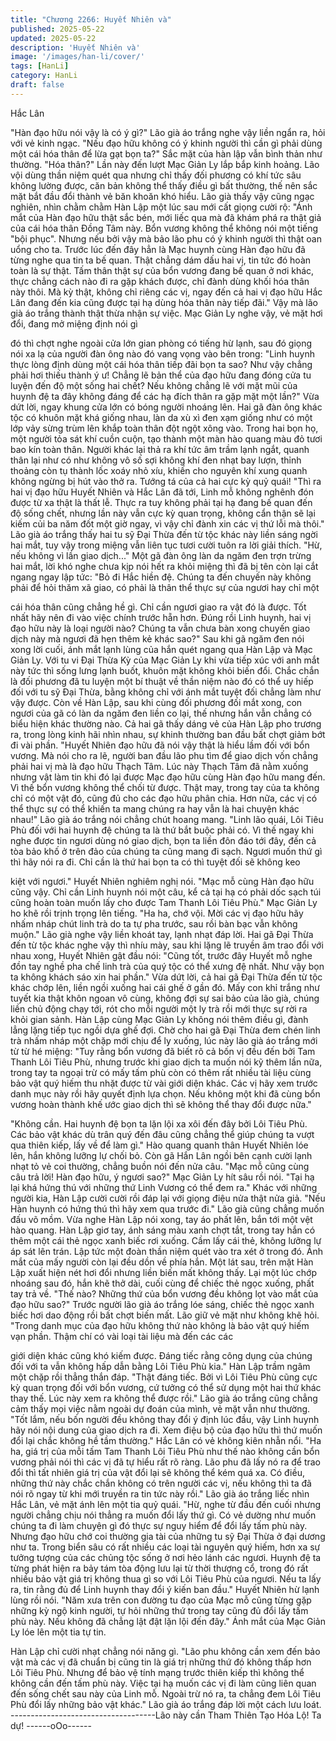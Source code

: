 ```yaml
---
title: "Chương 2266: Huyết Nhiên và"
published: 2025-05-22
updated: 2025-05-22
description: 'Huyết Nhiên và'
image: '/images/han-li/cover/'
tags: [HanLi]
category: HanLi
draft: false
---
```


Hắc Lân

"Hàn đạo hữu nói vậy là có ý gì?" Lão già áo trắng nghe vậy liền
ngẩn ra, hỏi với vẻ kinh ngạc.
"Nếu đạo hữu không có ý khinh người thì cần gì phải dùng một cái
hóa thân để lừa gạt bọn ta?" Sắc mặt của hàn lập vẫn bình thản
như thường.
"Hóa thân?" Lần này đến lượt Mạc Giản Ly lắp bắp kinh hoảng.
Lão vội dùng thần niệm quét qua nhưng chỉ thấy đối phương có
khí tức sâu không lường được, căn bản không thể thấy điều gì
bất thường, thế nên sắc mặt bắt đầu đổi thành vẻ băn khoăn khó
hiểu.
Lão già thấy vậy cũng ngạc nghiên, nhìn chằm chằm Hàn Lập
một lúc sau mới cất giọng cười rộ:
"Ánh mắt của Hàn đạo hữu thật sắc bén, mới liếc qua mà đã
khám phá ra thật giả của cái hóa thân Đồng Tâm này. Bổn vương
không thể không nói một tiếng "bội phục". Nhưng nếu bởi vậy mà
bảo lão phu có ý khinh người thì thật oan uổng cho ta. Trước lúc
đến đây hẳn là Mạc huynh cùng Hàn đạo hữu đã từng nghe qua
tin ta bế quan. Thật chẳng dám dấu hai vị, tin tức đó hoàn toàn là
sự thật. Tấm thân thật sự của bổn vương đang bế quan ở nơi
khác, thực chẳng cách nào đi ra gặp khách được, chỉ đành dùng
khối hóa thân này thôi. Mà kỳ thật, không chỉ riêng các vị, ngay
đến cả hai vị đạo hữu Hắc Lân đang đến kia cũng được tại hạ
dùng hóa thân này tiếp đãi."
Vậy mà lão già áo trắng thành thật thừa nhận sự việc.
Mạc Giản Ly nghe vậy, vẻ mặt hơi đổi, đang mở miệng định nói gì

đó thì chợt nghe ngoài cửa lớn gian phòng có tiếng hừ lạnh, sau
đó giọng nói xa lạ của người đàn ông nào đó vang vọng vào bên
trong:
"Linh huynh thực lòng định dùng một cái hóa thân tiếp đãi bọn ta
sao? Như vậy chẳng phải hơi thiếu thành ý ư! Chẳng lẽ bản thể
của đạo hữu đang đóng cửa tu luyện đến độ một sống hai chết?
Nếu không chẳng lẽ với mặt mũi của huynh đệ ta đây không đáng
để các hạ đích thân ra gặp mặt một lần?"
Vừa dứt lời, ngay khung cửa lớn có bóng người nhoáng lên. Hai
gã đàn ông khác tộc có khuôn mặt khá giống nhau, làn da xù xì
đen xạm giống như có một lớp vảy sừng trùm lên khắp toàn thân
đột ngột xông vào.
Trong hai bọn họ, một người tỏa sát khí cuồn cuộn, tạo thành một
màn hào quang màu đỏ tươi bao kín toàn thân.
Người khác lại thả ra khí tức âm trầm lạnh ngắt, quanh thân lại
như có như không vô số sợi không khí đen nhạt bay lượn, thỉnh
thoảng còn tụ thành lốc xoáy nhỏ xíu, khiến cho nguyên khí xung
quanh không ngừng bị hút vào thở ra.
Tướng tá của cả hai cực kỳ quỷ quái!
"Thì ra hai vị đạo hữu Huyết Nhiên và Hắc Lân đã tới, Linh mỗ
không nghênh đón được từ xa thật là thất lễ. Thực ra tuy không
phải tại hạ đang bế quan đến độ sống chết, nhưng lần này vẫn
cực kỳ quan trọng, không cẩn thận sẽ lại kiếm củi ba năm đốt một
giờ ngay, vì vậy chỉ đành xin các vị thứ lỗi mà thôi." Lão già áo
trắng thấy hai tu sỹ Đại Thừa đến từ tộc khác này liền sáng ngời
hai mắt, tuy vậy trong miệng vẫn liên tục tươi cười tuôn ra lời giải
thích.
"Hừ, nếu không vì lần giao dịch..." Một gã đàn ông làn da ngăm
đen trợn trừng hai mắt, lời khó nghe chưa kịp nói hết ra khỏi
miệng thì đã bị tên còn lại cắt ngang ngay lập tức:
"Bỏ đi Hắc hiền đệ. Chúng ta đến chuyến này không phải để hỏi
thăm xã giao, có phải là thân thể thực sự của ngươi hay chỉ một

cái hóa thân cũng chẳng hề gì. Chỉ cần ngươi giao ra vật đó là
được. Tốt nhất hãy nên đi vào việc chính trước hẵn hơn. Đúng rồi
Linh huynh, hai vị đạo hữu này là loại người nào? Chúng ta vẫn
chưa bàn xong chuyến giao dịch này mà ngươi đã hẹn thêm kẻ
khác sao?"
Sau khi gã ngăm đen nói xong lời cuối, ánh mắt lạnh lùng của hắn
quét ngang qua Hàn Lập và Mạc Giản Ly.
Với tu vi Đại Thừa Kỳ của Mạc Giản Ly khi vừa tiếp xúc với anh
mắt này tức thì sống lưng lạnh buốt, khuôn mặt không khỏi biến
đổi.
Chắc chắn là đối phương đã tu luyện một bí thuật về thần niệm
nào đó có thể uy hiếp đối với tu sỹ Đại Thừa, bằng không chỉ với
ánh mắt tuyệt đối chẳng làm như vậy được.
Còn về Hàn Lập, sau khi cùng đối phương đối mắt xong, con
ngươi của gã có làn da ngăm đen liền co lại, thế nhưng hắn vẫn
chẳng có biểu hiện khác thường nào.
Cả hai gã thấy dáng vẻ của Hàn Lập pho trương ra, trong lòng
kinh hãi nhìn nhau, sự khinh thường ban đầu bất chợt giảm bớt đi
vài phần.
"Huyết Nhiên đạo hữu đã nói vậy thật là hiểu lầm đối với bổn
vương. Mà nói cho ra lẽ, người ban đầu lão phu tìm để giao dịch
vốn chẳng phải hai vị mà là đạo hữu Thạch Tâm. Lúc này Thạch
Tâm đã nằm xuống nhưng vật làm tin khi đó lại được Mạc đạo
hữu cùng Hàn đạo hữu mang đến. Vì thế bổn vương không thể
chối từ được. Thật may, trong tay của ta không chỉ có một vật đó,
cũng đủ cho các đạo hữu phân chia. Hơn nữa, các vị có thể thực
sự có thể khiến ta mang chúng ra hay vẫn là hai chuyện khác
nhau!" Lão già áo trắng nói chẳng chút hoang mang.
"Linh lão quái, Lôi Tiêu Phù đối với hai huynh đệ chúng ta là thứ
bắt buộc phải có. Vì thế ngay khi nghe được tin ngươi dùng nó
giao dịch, bọn ta liền đôn đáo tới đây, đến cả tòa bảo khố ở trên
đảo của chúng ta cũng mang đi sạch. Ngươi muốn thứ gì thì hãy
nói ra đi. Chỉ cần là thứ hai bọn ta có thì tuyệt đối sẽ không keo

kiệt với ngươi." Huyết Nhiên nghiêm nghị nói.
"Mạc mỗ cùng Hàn đạo hữu cũng vậy. Chỉ cần Linh huynh nói một
câu, kể cả tại hạ có phải dốc sạch túi cũng hoàn toàn muốn lấy
cho được Tam Thanh Lôi Tiêu Phù." Mạc Giản Ly ho khẽ rồi trịnh
trọng lên tiếng.
"Ha ha, chớ vội. Mời các vị đạo hữu hãy nhấm nháp chút linh trà
do ta tự pha trước, sau rồi bàn bạc vẫn không muộn." Lão già
nghe vậy liền khoát tay, lạnh nhạt đáp lời.
Hai gã Đại Thừa đến từ tộc khác nghe vậy thì nhíu mày, sau khi
lặng lẽ truyền âm trao đổi với nhau xong, Huyết Nhiên gật đầu
nói:
"Cũng tốt, trước đây Huyết mỗ nghe đồn tay nghề pha chế linh trà
của quý tộc có thể xưng đệ nhất. Như vậy bọn ta không khách
sáo xin hai phần."
Vừa dứt lời, cả hai gã Đại Thừa đến từ tộc khác chớp lên, liền
ngồi xuống hai cái ghế ở gần đó.
Mấy con khỉ trắng như tuyết kia thật khôn ngoan vô cùng, không
đợi sự sai bảo của lão già, chúng liền chủ động chạy tới, rót cho
mỗi người một ly trà rồi mới thực sự rời ra khỏi gian sảnh.
Hàn Lập cùng Mạc Giản Ly không nói thêm điều gì, đành lẳng
lặng tiếp tục ngồi dựa ghế đợi.
Chờ cho hai gã Đại Thừa đem chén linh trà nhấm nháp một chặp
mới chịu để ly xuống, lúc này lão già áo trắng mới từ từ hé miệng:
"Tuy rằng bổn vương đã biết rõ cả bốn vị đều đến bởi Tam Thanh
Lôi Tiêu Phù, nhưng trước khi giao dịch ta muốn nói kỹ thêm lần
nữa, trong tay ta ngoại trừ có mấy tấm phù còn có thêm rất nhiều
tài liệu cùng bảo vật quý hiếm thu nhặt được từ vài giới diện khác.
Các vị hãy xem trước danh mục này rồi hãy quyết định lựa chọn.
Nếu không một khi đã cùng bổn vương hoàn thành khế ước giao
dịch thì sẽ không thể thay đổi được nữa."

"Không cần. Hai huynh đệ bọn ta lặn lội xa xôi đến đây bởi Lôi
Tiêu Phù. Các bảo vật khác dù trân quý đến đâu cũng chẳng thể
giúp chúng ta vượt qua thiên kiếp, lấy về để làm gì." Hào quang
quanh thân Huyết Nhiên lóe lên, hắn không lưỡng lự chối bỏ.
Còn gã Hắn Lân ngồi bên cạnh cười lạnh nhạt tỏ vẻ coi thường,
chẳng buồn nói đến nửa câu.
"Mạc mỗ cũng cùng câu trả lời! Hàn đạo hữu, ý ngươi sao?" Mạc
Giản Ly hít sâu rồi nói.
"Tại hạ lại khá hứng thú với những thứ Linh Vương có thể đem
ra." Khác với những người kia, Hàn Lập cười cười rồi đáp lại với
giọng điệu nửa thật nửa giả.
"Nếu Hàn huynh có hứng thú thì hãy xem qua trước đi." Lão già
cũng chẳng muốn đấu võ mồm. Vừa nghe Hàn Lập nói xong, tay
áo phất lên, bắn tới một vệt hào quang.
Hàn Lập giơ tay, ánh sáng màu xanh chợt tắt, trong tay hắn có
thêm một cái thẻ ngọc xanh biếc rơi xuống.
Cầm lấy cái thẻ, không lưỡng lự áp sát lên trán. Lập tức một đoàn
thần niệm quét vào tra xét ở trong đó.
Ánh mắt của mấy người còn lại đều dồn về phía hắn.
Một lát sau, trên mặt Hàn Lập xuất hiện nét hơi đổi nhưng liền
biến mất không thấy.
Lại một lúc chớp nhoáng sau đó, hắn khẽ thở dài, cuối cùng để
chiếc thẻ ngọc xuống, phất tay trả về.
"Thế nào? Những thứ của bổn vương đều không lọt vào mắt của
đạo hữu sao?" Trước người lão già áo trắng lóe sáng, chiếc thẻ
ngọc xanh biếc hơi dao động rồi bất chợt biến mất. Lão giữ vẻ
mặt như không khẽ hỏi.
"Trong danh mục của đạo hữu không thứ nào không là bảo vật
quý hiếm vạn phần. Thậm chí có vài loại tài liệu mà đến các các

giới diện khác cũng khó kiếm được. Đáng tiếc rằng công dụng của
chúng đối với ta vẫn không hấp dẫn bằng Lôi Tiêu Phù kia." Hàn
Lập trầm ngâm một chặp rồi thẳng thắn đáp.
"Thật đáng tiếc. Bởi vì Lôi Tiêu Phù cũng cực kỳ quan trọng đối
với bổn vương, cứ tưởng có thể sử dụng một hai thứ khác thay
thế. Lúc này xem ra không thể được rồi." Lão già áo trắng cũng
chẳng cảm thấy mọi việc nằm ngoài dự đoán của mình, vẻ mặt
vẫn như thường.
"Tốt lắm, nếu bốn người đều không thay đổi ý định lúc đầu, vậy
Linh huynh hãy nói nội dung của giao dịch ra đi. Xem điệu bộ của
đạo hữu thì thứ muốn đổi lại chắc không hề tầm thường." Hắc Lân
có vẻ không kiên nhẫn nổi.
"Ha ha, giá trị của mỗi tấm Tam Thanh Lôi Tiêu Phù như thế nào
không cần bổn vương phải nói thì các vị đã tự hiểu rất rõ ràng.
Lão phu đã lấy nó ra để trao đổi thì tất nhiên giá trị của vật đổi lại
sẽ không thể kém quá xa. Có điều, những thứ này chắc chắn
không có trên người các vị, nếu không thì ta đã nói rõ ngay từ khi
mới truyền ra tin tức này rồi." Lão già áo trắng liếc nhìn Hắc Lân,
vẻ mặt ánh lên một tia quỷ quái.
"Hừ, nghe từ đầu đến cuối nhưng người chẳng chịu nói thẳng ra
muốn đổi lấy thứ gì. Có vẻ dường như muốn chúng ta đi làm
chuyện gì đó thực sự nguy hiểm để đổi lấy tấm phù này. Nhưng
đạo hữu chớ coi thường gia tài của những tu sỹ Đại Thừa ở đại
dương như ta. Trong biển sâu có rất nhiều các loại tài nguyên quý
hiếm, hơn xa sự tưởng tượng của các chủng tộc sống ở nơi hẻo
lánh các ngươi. Huynh đệ ta từng phát hiện ra bảy tám tòa động
lưu lại từ thời thượng cổ, trong đó rất nhiều bảo vật giá trị không
thua gì so với Lôi Tiêu Phù của ngươi. Nếu ta lấy ra, tin rằng đủ
để Linh huynh thay đổi ý kiến ban đầu." Huyết Nhiên hừ lạnh lùng
rồi nói.
"Năm xưa trên con đường tu đạo của Mạc mỗ cũng từng gặp
những kỳ ngộ kinh người, tự hỏi những thứ trong tay cũng đủ đổi
lấy tấm phù này. Nếu không đã chẳng lật đật lặn lội đến đây." Ánh
mắt của Mạc Giản Ly lóe lên một tia tự tin.

Hàn Lập chỉ cười nhạt chẳng nói năng gì.
"Lão phu không cần xem đến bảo vật mà các vị đã chuẩn bị cũng
tin là giá trị những thứ đó không thấp hơn Lôi Tiêu Phù. Nhưng để
bảo vệ tính mạng trước thiên kiếp thì không thể không cần đến
tấm phù này. Việc tại hạ muốn các vị đi làm cũng liên quan đến
sống chết sau này của Linh mỗ. Ngoài trừ nó ra, ta chẳng đem Lôi
Tiêu Phù đổi lấy những bảo vật khác." Lão già áo trắng đáp lời
một cách lưu loát.
------------------------------------Lão này cần Tham Thiên Tạo Hóa Lộ! Ta dự!
------oOo------
